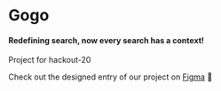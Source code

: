# Gogo
#### Redefining search, now every search has a context!
Project for hackout-20

Check out the designed entry of our project on [Figma](https://www.figma.com/file/PJh6dyNK2T9Wau9k1xHXOg/Gogo?node-id=3%3A3) :tada:
